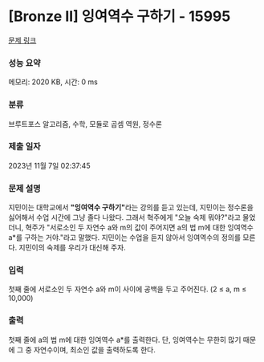 # [Bronze II] 잉여역수 구하기 - 15995 

[문제 링크](https://www.acmicpc.net/problem/15995) 

### 성능 요약

메모리: 2020 KB, 시간: 0 ms

### 분류

브루트포스 알고리즘, 수학, 모듈로 곱셈 역원, 정수론

### 제출 일자

2023년 11월 7일 02:37:45

### 문제 설명

<p>지민이는 대학교에서 <strong>"잉여역수 구하기"</strong>라는 강의를 듣고 있는데, 지민이는 정수론을 싫어해서 수업 시간에 그냥 졸다 나왔다. 그래서 혁주에게 "오늘 숙제 뭐야?"라고 물었더니, 혁주가 "서로소인 두 자연수 a와 m의 값이 주어지면 a의 법 m에 대한 잉여역수 a*를 구하는 거야."라고 말했다. 지민이는 수업을 듣지 않아서 잉여역수의 정의를 모른다. 지민이의 숙제를 우리가 대신해 주자.</p>

### 입력 

 <p>첫째 줄에 서로소인 두 자연수 a와 m이 사이에 공백을 두고 주어진다. (2 ≤ a, m ≤ 10,000)</p>

### 출력 

 <p>첫째 줄에 a의 법 m에 대한 잉여역수 a*를 출력한다. 단, 잉여역수는 무한히 많기 때문에 그 중 자연수이며, 최소인 값을 출력하도록 한다.</p>

